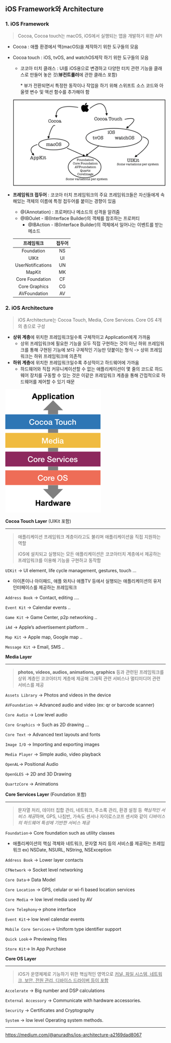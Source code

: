 ## iOS Framework와 Architecture

### 1. iOS Framework

>Cocoa, Cocoa touch는 macOS, iOS에서 실행되는 앱을 개발하기 위한 API 

- Cocoa : 애플 환경에서 맥(macOS)을 제작하기 위한 도구들의 모음

- Cocoa touch :  iOS, tvOS, and watchOS제작 하기 위한 도구들의 모음

  - 코코아 터치 클래스 : UI를 iOS용으로 변경하고 다양한 터치 관련 기능을 클래스로 만들어 놓은 것(**뷰컨트롤러**에 관한 클래스 포함)

    \* 뷰가 전환되면서 특정한 동작이나 작업을 하기 위해 스위프트 소스 코드와 아울렛 변수 및 액션 함수를 추가해야 함

  <img src = "..\image\02\05.png" >

- **프레임워크 접두어** : 코코아 터치 프레임워크의 주요 프레임워크들은 자신들에게 속해있는 객체의 이름에 특정 접두어를 붙이는 경향이 있음 

  - @(Annotation) : 프로퍼티나 메소드의 성격을 알려줌
  - @IBOulet - IB(Interface Builder)의 객체를 참조하는 프로퍼티
    - @IBAction - IB(Interface Builder)의 객체에서 일어나는 이벤트를 받는 메소드
  
  |    프레임워크     | 접두어 |
  | :---------------: | :----: |
  |    Foundation     |   NS   |
  |       UIKit       |   UI   |
  | UserNotifications |   UN   |
  |      MapKit       |   MK   |
  |  Core Foundation  |   CF   |
  |   Core Graphics   |   CG   |
  |   AVFoundation    |   AV   |




### 2. iOS Architecture

>iOS Architecture는 Cocoa Touch, Media, Core Services. Core OS 4개의 층으로 구성

- **상위 계층**에 위치한 프레임워크일수록 구체적이고 Application에게 가까움
  - 상위 프레임워크에 필요한 기능을 모두 직접 구현하는 것이 아닌 하위 프레임워크를 통해 구현된 기능에 보다 구체적인 기능만 덧붙이는 형식 -> 상위 프레임워크는 하위 프레임워크에 의존적
- **하위 계층**에 위치한 프레임워크일수록 추상적이고 하드웨어에 가까움
  - 하드웨어와 직접 커뮤니케이션할 수 없는 애플리케이션이 몇 줄의 코드로 하드웨어 장치를 구동할 수 있는 것은 이같은 프레임워크 계층을 통해 간접적으로 하드웨어를 제어할 수 있기 때문

<img src = "..\image\02\04.png" width = "300">

**Cocoa Touch Layer** (UIKit 포함)

***

> 애플리케이션 프레임워크 계층이라고도 불리며 애플리케이션을 직접 지원하는 역할
>
> iOS에 설치되고 실행되는 모든 애플리케이션은 코코아터치 계층에서 제공하는 프레임워크를 이용해 기능을 구현하고 동작함

`UIKit` → UI element, life cycle management, gestures, touch …

- 아이폰이나 아이패드, 애플 와치나 애플TV 등에서 실행되는 애플리케이션의 유저 인터페이스를 제공하는 프레임워크

`Address Book` → Contact, editing ….

`Event Kit` → Calendar events ..

`Game Kit` → Game Center, p2p networking ..

`iAd` → Apple’s advertisement platform ..

`Map Kit` → Apple map, Google map ..

`Message Kit` → Email, SMS ..



**Media Layer**

***

> **photos, videos, audios, animations, graphics** 등과 관련된 프레임워크를 상위 계층인 코코아터치 계층에 제공해 그래픽 관련 서비스나 멀티미디어 관련 서비스를 제공

`Assets Library` → Photos and videos in the device

`AVFoundation` → Advanced audio and video (ex: qr or barcode scanner)

`Core Audio` → Low level audio

`Core Graphics` → Such as 2D drawing …

`Core Text` → Advanced text layouts and fonts

`Image I/O` → Importing and exporting images

`Media Player` → Simple audio, video playback

`OpenAL`→ Positional Audio

`OpenGLES` → 2D and 3D Drawing

`QuartzCore` → Animations



**Core Services Layer** (Foundation 포함)

***

>문자열 처리, 데이터 집합 관리, 네트워크, 주소록 관리, 환경 설정 등 *핵심적인 서비스 제공*하며, GPS, 나침반, 가속도 센서나 자이로스코프 센서와 같이 *디바이스의 하드웨어 특성에 기반한 서비스 제공*

`Foundation`→ Core foundation such as utility classes

- 애플리케이션의 핵심 객체와 네트워크, 문자열 처리 등의 서비스를 제공하는 프레임워크 
  ex) NSDate, NSURL, NString, NSException

`Address Book` → Lower layer contacts

`CFNetwork` → Socket level networking

`Core Data`→ Data Model

`Core Location` → GPS, celular or wi-fi based location services

`Core Media` → low level media used by AV

`Core Telephony`→ phone interface

`Event Kit`→ low level calendar events

`Mobile Core Services`→ Uniform type identifier support

`Quick Look`→ Previewing files

`Store Kit`→ In App Purchase



**Core OS Layer**

***

>iOS가 운영체제로 기능하기 위한 핵심적인 영역으로 <u>커널, 파일 시스템, 네트워크, 보안, 전원 관리, 디바이스 드라이버 등이 포함</u>

`Accelerate` → Big number and DSP calculations

`External Accessory` → Communicate with hardware accessories.

`Security` → Certificates and Cryptography

`System` → low level Operating system methods.



***

https://medium.com/@anuradhs/ios-architecture-a2169dad8067